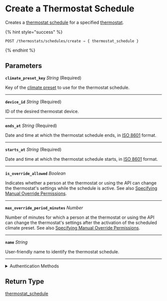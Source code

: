 # Create a Thermostat Schedule

Creates a [thermostat schedule](../../../capability-guides/thermostats/creating-and-managing-thermostat-schedules.md) for a specified [thermostat](https://docs.seam.co/latest/capability-guides/thermostats).

{% hint style="success" %}
```
POST /thermostats/schedules/create ⇒ { thermostat_schedule }
```
{% endhint %}

## Parameters

**`climate_preset_key`** *String* (Required)

Key of the [climate preset](../../../capability-guides/thermostats/creating-and-managing-climate-presets/README.md) to use for the thermostat schedule.

---

**`device_id`** *String* (Required)

ID of the desired thermostat device.

---

**`ends_at`** *String* (Required)

Date and time at which the thermostat schedule ends, in [ISO 8601](https://www.iso.org/iso-8601-date-and-time-format.html) format.

---

**`starts_at`** *String* (Required)

Date and time at which the thermostat schedule starts, in [ISO 8601](https://www.iso.org/iso-8601-date-and-time-format.html) format.

---

**`is_override_allowed`** *Boolean*

Indicates whether a person at the thermostat or using the API can change the thermostat's settings while the schedule is active. See also [Specifying Manual Override Permissions](../../../capability-guides/thermostats/creating-and-managing-thermostat-schedules.md#specifying-manual-override-permissions).

---

**`max_override_period_minutes`** *Number*

Number of minutes for which a person at the thermostat or using the API can change the thermostat's settings after the activation of the scheduled climate preset. See also [Specifying Manual Override Permissions](../../../capability-guides/thermostats/creating-and-managing-thermostat-schedules.md#specifying-manual-override-permissions).

---

**`name`** *String*

User-friendly name to identify the thermostat schedule.

---


<details>

<summary>Authentication Methods</summary>

- API key
- Client session token
- Personal access token
  <br>Must also include the `seam-workspace` header in the request.
</details>

## Return Type

[thermostat\_schedule](./)
